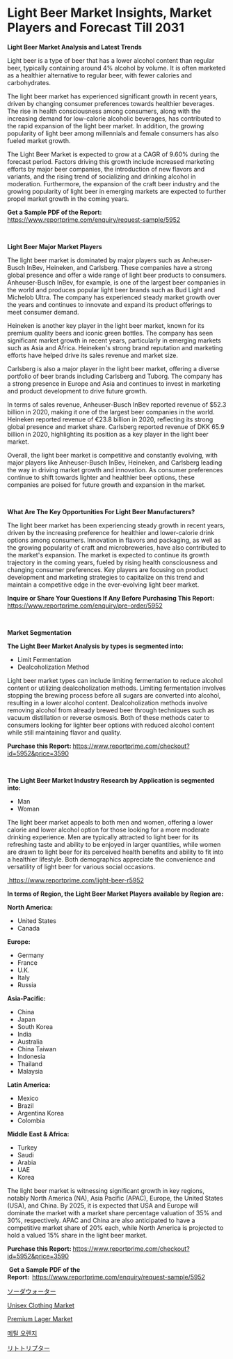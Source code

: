 <p><h1>Light Beer Market Insights, Market Players and Forecast Till 2031</h1></p><p><strong>Light Beer Market Analysis and Latest Trends</strong></p>
<p><p>Light beer is a type of beer that has a lower alcohol content than regular beer, typically containing around 4% alcohol by volume. It is often marketed as a healthier alternative to regular beer, with fewer calories and carbohydrates.</p><p>The light beer market has experienced significant growth in recent years, driven by changing consumer preferences towards healthier beverages. The rise in health consciousness among consumers, along with the increasing demand for low-calorie alcoholic beverages, has contributed to the rapid expansion of the light beer market. In addition, the growing popularity of light beer among millennials and female consumers has also fueled market growth.</p><p>The Light Beer Market is expected to grow at a CAGR of 9.60% during the forecast period. Factors driving this growth include increased marketing efforts by major beer companies, the introduction of new flavors and variants, and the rising trend of socializing and drinking alcohol in moderation. Furthermore, the expansion of the craft beer industry and the growing popularity of light beer in emerging markets are expected to further propel market growth in the coming years.</p></p>
<p><strong>Get a Sample PDF of the Report:&nbsp;</strong> <a href="https://www.reportprime.com/enquiry/request-sample/5952">https://www.reportprime.com/enquiry/request-sample/5952</a></p>
<p>&nbsp;</p>
<p><strong>Light Beer Major Market Players</strong></p>
<p><p>The light beer market is dominated by major players such as Anheuser-Busch InBev, Heineken, and Carlsberg. These companies have a strong global presence and offer a wide range of light beer products to consumers. Anheuser-Busch InBev, for example, is one of the largest beer companies in the world and produces popular light beer brands such as Bud Light and Michelob Ultra. The company has experienced steady market growth over the years and continues to innovate and expand its product offerings to meet consumer demand.</p><p>Heineken is another key player in the light beer market, known for its premium quality beers and iconic green bottles. The company has seen significant market growth in recent years, particularly in emerging markets such as Asia and Africa. Heineken's strong brand reputation and marketing efforts have helped drive its sales revenue and market size.</p><p>Carlsberg is also a major player in the light beer market, offering a diverse portfolio of beer brands including Carlsberg and Tuborg. The company has a strong presence in Europe and Asia and continues to invest in marketing and product development to drive future growth.</p><p>In terms of sales revenue, Anheuser-Busch InBev reported revenue of $52.3 billion in 2020, making it one of the largest beer companies in the world. Heineken reported revenue of €23.8 billion in 2020, reflecting its strong global presence and market share. Carlsberg reported revenue of DKK 65.9 billion in 2020, highlighting its position as a key player in the light beer market.</p><p>Overall, the light beer market is competitive and constantly evolving, with major players like Anheuser-Busch InBev, Heineken, and Carlsberg leading the way in driving market growth and innovation. As consumer preferences continue to shift towards lighter and healthier beer options, these companies are poised for future growth and expansion in the market.</p></p>
<p>&nbsp;</p>
<p><strong>What Are The Key Opportunities For Light Beer Manufacturers?</strong></p>
<p><p>The light beer market has been experiencing steady growth in recent years, driven by the increasing preference for healthier and lower-calorie drink options among consumers. Innovation in flavors and packaging, as well as the growing popularity of craft and microbreweries, have also contributed to the market's expansion. The market is expected to continue its growth trajectory in the coming years, fueled by rising health consciousness and changing consumer preferences. Key players are focusing on product development and marketing strategies to capitalize on this trend and maintain a competitive edge in the ever-evolving light beer market.</p></p>
<p><strong>Inquire or Share Your Questions If Any Before Purchasing This Report:</strong> <a href="https://www.reportprime.com/enquiry/pre-order/5952">https://www.reportprime.com/enquiry/pre-order/5952</a></p>
<p>&nbsp;</p>
<p><strong>Market Segmentation</strong></p>
<p><strong>The Light Beer Market Analysis by types is segmented into:</strong></p>
<p><ul><li>Limit Fermentation</li><li>Dealcoholization Method</li></ul></p>
<p><p>Light beer market types can include limiting fermentation to reduce alcohol content or utilizing dealcoholization methods. Limiting fermentation involves stopping the brewing process before all sugars are converted into alcohol, resulting in a lower alcohol content. Dealcoholization methods involve removing alcohol from already brewed beer through techniques such as vacuum distillation or reverse osmosis. Both of these methods cater to consumers looking for lighter beer options with reduced alcohol content while still maintaining flavor and quality.</p></p>
<p><strong>Purchase this Report:&nbsp;</strong><a href="https://www.reportprime.com/checkout?id=5952&price=3590">https://www.reportprime.com/checkout?id=5952&price=3590</a></p>
<p>&nbsp;</p>
<p><strong>The Light Beer Market Industry Research by Application is segmented into:</strong></p>
<p><ul><li>Man</li><li>Woman</li></ul></p>
<p><p>The light beer market appeals to both men and women, offering a lower calorie and lower alcohol option for those looking for a more moderate drinking experience. Men are typically attracted to light beer for its refreshing taste and ability to be enjoyed in larger quantities, while women are drawn to light beer for its perceived health benefits and ability to fit into a healthier lifestyle. Both demographics appreciate the convenience and versatility of light beer for various social occasions.</p></p>
<p><a href="https://www.reportprime.com/light-beer-r5952">&nbsp;https://www.reportprime.com/light-beer-r5952</a></p>
<p><strong>In terms of Region, the Light Beer Market Players available by Region are:</strong></p>
<p>
    <p> <strong> North America: </strong>
        <ul>
            <li>United States</li>
            <li>Canada</li>
        </ul>
        </p> 
    <p> <strong> Europe: </strong>
        <ul>
            <li>Germany</li>
            <li>France</li>
            <li>U.K.</li>
            <li>Italy</li>
            <li>Russia</li>
        </ul>
        </p> 
    <p> <strong> Asia-Pacific: </strong>
        <ul>
            <li>China</li>
            <li>Japan</li>
            <li>South Korea</li>
            <li>India</li>
            <li>Australia</li>
            <li>China Taiwan</li>
            <li>Indonesia</li>
            <li>Thailand</li>
            <li>Malaysia</li>
        </ul>
        </p> 
    <p> <strong> Latin America: </strong>
        <ul>
            <li>Mexico</li>
            <li>Brazil</li>
            <li>Argentina Korea</li>
            <li>Colombia</li>
        </ul>
        </p> 
    <p> <strong> Middle East & Africa: </strong>
        <ul>
            <li>Turkey</li>
            <li>Saudi</li>
            <li>Arabia</li>
            <li>UAE</li>
            <li>Korea</li>
        </ul>
    </p>
    </p>
<p><p>The light beer market is witnessing significant growth in key regions, notably North America (NA), Asia Pacific (APAC), Europe, the United States (USA), and China. By 2025, it is expected that USA and Europe will dominate the market with a market share percentage valuation of 35% and 30%, respectively. APAC and China are also anticipated to have a competitive market share of 20% each, while North America is projected to hold a valued 15% share in the light beer market.</p></p>
<p><strong>Purchase this Report: </strong><a href="https://www.reportprime.com/checkout?id=5952&price=3590">https://www.reportprime.com/checkout?id=5952&price=3590</a></p>
<p>&nbsp;<strong>Get a Sample PDF of the Report:&nbsp;&nbsp;</strong><a href="https://www.reportprime.com/enquiry/request-sample/5952">https://www.reportprime.com/enquiry/request-sample/5952</a></p>
<p><strong></strong></p>
<p><p><a href="https://github.com/mm14022023/Market-Research-Report-List-1/blob/main/516749474717.md">ソーダウォーター</a></p><p><a href="https://issuu.com/reportprime-2/docs/unisex-clothing-market-size-2030.pptx">Unisex Clothing Market</a></p><p><a href="https://github.com/Glendatilghmankmgz0rbhwpy/Market-Research-Report-List-2/blob/main/premium-lager-market.md">Premium Lager Market</a></p><p><a href="https://github.com/CliftonFisher9067/Market-Research-Report-List-1/blob/main/117734671185.md">메틸 오렌지</a></p><p><a href="https://github.com/EmoryYundt1935/Market-Research-Report-List-1/blob/main/641946574716.md">リトトリプター</a></p></p>
